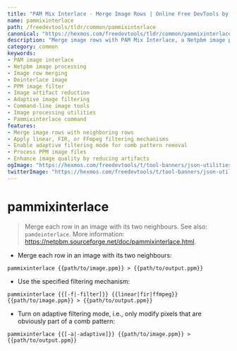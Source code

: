```yaml
---
title: "PAM Mix Interlace - Merge Image Rows | Online Free DevTools by Hexmos"
name: pammixinterlace
path: /freedevtools/tldr/common/pammixinterlace
canonical: "https://hexmos.com/freedevtools/tldr/common/pammixinterlace/"
description: "Merge image rows with PAM Mix Interlace, a Netpbm image processing tool. Enhance image quality and reduce artifacts using various filters. Free online tool, no registration required."
category: common
keywords:
- PAM image interlace
- Netpbm image processing
- Image row merging
- Deinterlace image
- PPM image filter
- Image artifact reduction
- Adaptive image filtering
- Command-line image tools
- Image processing utilities
- Pammixinterlace command
features:
- Merge image rows with neighboring rows
- Apply linear, FIR, or FFmpeg filtering mechanisms
- Enable adaptive filtering mode for comb pattern removal
- Process PPM image files
- Enhance image quality by reducing artifacts
ogImage: "https://hexmos.com/freedevtools/t/tool-banners/json-utilities-banner.png"
twitterImage: "https://hexmos.com/freedevtools/t/tool-banners/json-utilities-banner.png"
---
```


# pammixinterlace

> Merge each row in an image with its two neighbours.
> See also: `pamdeinterlace`.
> More information: <https://netpbm.sourceforge.net/doc/pammixinterlace.html>.

- Merge each row in an image with its two neighbours:

`pammixinterlace {{path/to/image.ppm}} > {{path/to/output.ppm}}`

- Use the specified filtering mechanism:

`pammixinterlace {{[-f|-filter]}} {{linear|fir|ffmpeg}} {{path/to/image.ppm}} > {{path/to/output.ppm}}`

- Turn on adaptive filtering mode, i.e., only modify pixels that are obviously part of a comb pattern:

`pammixinterlace {{[-a|-adaptive]}} {{path/to/image.ppm}} > {{path/to/output.ppm}}`
